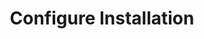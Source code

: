 ---
sidebar_position: 5
title: "Configure Installation"
sidebar_label: "Configure Installation"
description: "Customize Alpine Linux installation settings - configure installation options, set installation parameters, customize setup process, and define installation preferences."
keywords:
  - "alpine installation configuration"
  - "installation options"
  - "setup customization"
  - "installation parameters"
  - "installation preferences"
tags:
  - alpine
  - installation-configuration
  - installation-options
  - setup-customization
  - configuration
slug: /linux/alpine/installation/installation-guide/configure-installation
---